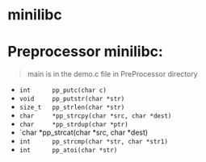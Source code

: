 # minilibc

# Preprocessor minilibc:



> main is in the demo.c file in PreProcessor directory


- `int      pp_putc(char c)`
- `void     pp_putstr(char *str)  `
- `size_t   pp_strlen(char *str)`
- `char     *pp_strcpy(char *src, char *dest)`
- `char     *pp_strdup(char *ptr)`
- `char     *pp_strcat(char *src, char *dest)
- `int      pp_strcmp(char *str, char *str1)`
- `int      pp_atoi(char *str)`